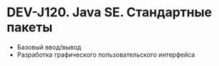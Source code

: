 # DEV-J120. Java SE. Стандартные пакеты

* Базовый ввод/вывод
* Разработка графического пользовательского интерфейса
